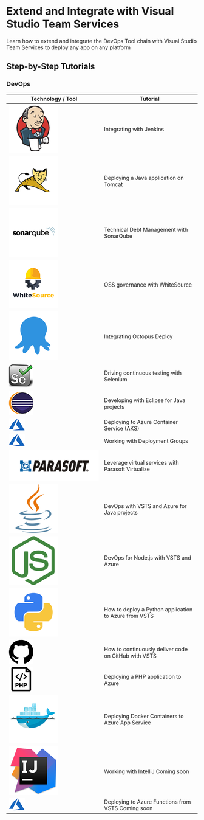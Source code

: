 # Extend and Integrate with Visual Studio Team Services

Learn how to extend and integrate the DevOps Tool chain with Visual Studio Team Services to deploy any app on any platform

## Step-by-Step Tutorials

### DevOps

Technology / Tool | Tutorial
------- | -------
![Integrating with Jenkins](images/jenkins.png) | Integrating with Jenkins
![Deploying a Java application on Tomcat](images/tomcat.png) | Deploying a Java application on Tomcat
![Technical Debt Management with SonarQube](images/sonarqube.png) | Technical Debt Management with SonarQube
![OSS governance with WhiteSource](images/whitesource.png) | OSS governance with WhiteSource
![Integrating Octopus Deploy](images/octopus.png) | Integrating Octopus Deploy
![Driving continuous testing with Selenium](images/selenium.png) | Driving continuous testing with Selenium
![Developing with Eclipse for Java projects](images/eclipse.png) | Developing with Eclipse for Java projects
![Deploying to Azure Container Service (AKS)](images/azure.png) | Deploying to Azure Container Service (AKS)
![Working with Deployment Groups](images/azure.png) | Working with Deployment Groups
![Leverage virtual services with Parasoft Virtualize](images/parasoft.png) | Leverage virtual services with Parasoft Virtualize
![DevOps with VSTS and Azure for Java projects](images/logo_java.svg) | DevOps with VSTS and Azure for Java projects
![DevOps for Node.js with VSTS and Azure](images/logo_nodejs.svg) | DevOps for Node.js with VSTS and Azure
![How to deploy a Python application to Azure from VSTS](images/python.png) | How to deploy a Python application to Azure from VSTS
![How to continuously deliver code on GitHub with VSTS](images/github.png) | How to continuously deliver code on GitHub with VSTS
![Deploying a PHP application to Azure](images/php.png) | Deploying a PHP application to Azure
![Deploying Docker Containers to Azure App Service](images/docker.png) | Deploying Docker Containers to Azure App Service
![Working with IntelliJ](images/intellij.png) | Working with IntelliJ Coming soon
![Deploying to Azure Functions from VSTS](images/azure.png) | Deploying to Azure Functions from VSTS Coming soon
